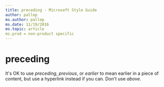 ```yaml
---
title: preceding - Microsoft Style Guide
author: pallep
ms.author: pallep
ms.date: 11/19/2016
ms.topic: article
ms.prod = non-product specific
---
```


# preceding

It's OK to use *preceding*, *previous*, or *earlier* to mean earlier in a piece of content, but use a hyperlink instead if you can. Don't use *above.* 
